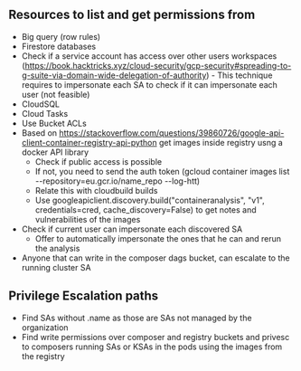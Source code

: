 ## Resources to list and get permissions from
- Big query (row rules)
- Firestore databases
- Check if a service account has access over other users workspaces (https://book.hacktricks.xyz/cloud-security/gcp-security#spreading-to-g-suite-via-domain-wide-delegation-of-authority) - This technique requires to impersonate each SA to check if it can impersonate each user (not feasible)
- CloudSQL
- Cloud Tasks
- Use Bucket ACLs
- Based on https://stackoverflow.com/questions/39860726/google-api-client-container-registry-api-python get images inside registry usng a docker API library
    - Check if public access is possible
    - If not, you need to send the auth token (gcloud container images list --repository=eu.gcr.io/name_repo --log-htt)
    - Relate this with cloudbuild builds
    - Use googleapiclient.discovery.build("containeranalysis", "v1", credentials=cred, cache_discovery=False) to get notes and vulnerabilities of the images
- Check if current user can impersonate each discovered SA
    -   Offer to automatically impersonate the ones that he can and rerun the analysis
- Anyone that can write in the composer dags bucket, can escalate to the running cluster SA

## Privilege Escalation paths
- Find SAs without .name as those are SAs not managed by the organization
- Find write permissions over composer and registry buckets and privesc to composers running SAs or KSAs in the pods using the images from the registry


